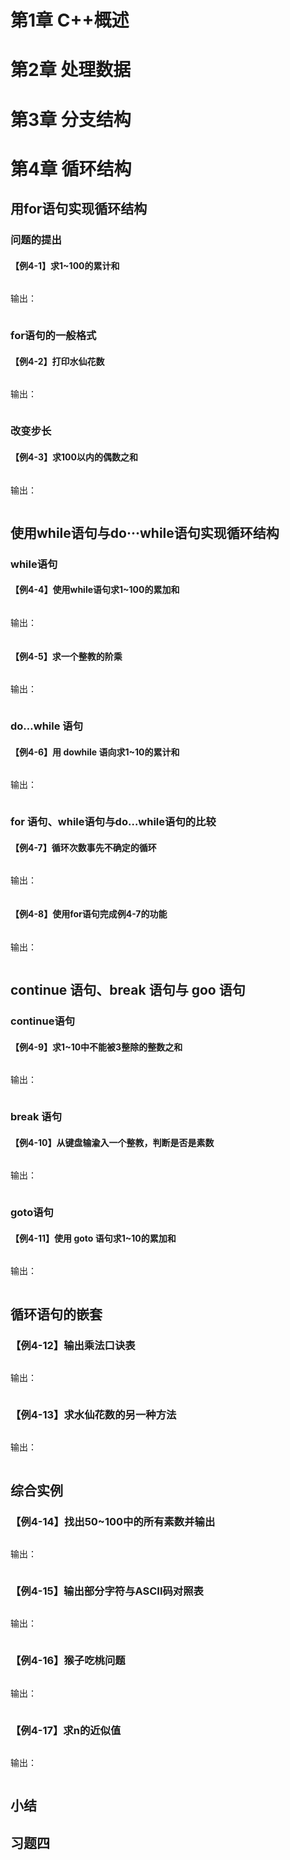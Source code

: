 

# 第1章  C++概述

# 第2章 处理数据

# 第3章 分支结构

# 第4章 循环结构

## 用for语句实现循环结构

### 问题的提出

#### **【例4-1】求1~100的累计和**

```c++

```

输出：

```

```



### for语句的一般格式

#### **【例4-2】打印水仙花数**

```c++

```

输出：

```

```

### 改变步长

#### **【例4-3】求100以内的偶数之和**

```c++

```

输出：

```

```

## 使用while语句与do···while语句实现循环结构

### while语句

#### **【例4-4】使用while语句求1~100的累加和**

```c++

```

输出：

```

```

#### **【例4-5】求一个整教的阶乘**

```c++

```

输出：

```

```

### do…while 语句

#### **【例4-6】用 dowhile 语向求1~10的累计和**

```c++

```

输出：

```

```

### for 语句、while语句与do…while语句的比较

#### **【例4-7】循环次数事先不确定的循环**

```c++

```

输出：

```

```

#### **【例4-8】使用for语句完成例4-7的功能**

```c++

```

输出：

```

```

## continue 语句、break 语句与 goo 语句

### continue语句

#### **【例4-9】求1~10中不能被3整除的整数之和**

```c++

```

输出：

```

```

### break 语句

#### **【例4-10】从键盘输渝入一个整教，判断是否是素数**

```c++

```

输出：

```

```

### goto语句

#### **【例4-11】使用 goto 语句求1~10的累加和**

```c++

```

输出：

```

```

## 循环语句的嵌套

### **【例4-12】输出乘法口诀表**

```c++

```

输出：

```

```

### **【例4-13】求水仙花数的另一种方法**

```c++

```

输出：

```

```

## 综合实例

### **【例4-14】找出50~100中的所有素数并输出**

```c++

```

输出：

```

```

### **【例4-15】输出部分字符与ASCII码对照表**

```c++

```

输出：

```

```

### **【例4-16】猴子吃桃问题**

```c++

```

输出：

```

```

### **【例4-17】求n的近似值**

```c++

```

输出：

```

```

## 小结

## 习题四



